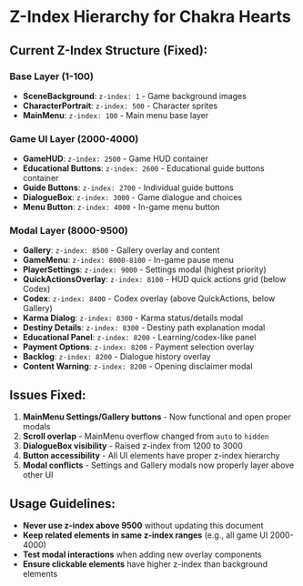 # Z-Index Hierarchy for Chakra Hearts

## Current Z-Index Structure (Fixed):

### Base Layer (1-100)

- **SceneBackground**: `z-index: 1` - Game background images
- **CharacterPortrait**: `z-index: 500` - Character sprites
- **MainMenu**: `z-index: 100` - Main menu base layer

### Game UI Layer (2000-4000)

- **GameHUD**: `z-index: 2500` - Game HUD container
- **Educational Buttons**: `z-index: 2600` - Educational guide buttons container
- **Guide Buttons**: `z-index: 2700` - Individual guide buttons
- **DialogueBox**: `z-index: 3000` - Game dialogue and choices
- **Menu Button**: `z-index: 4000` - In-game menu button

### Modal Layer (8000-9500)

- **Gallery**: `z-index: 8500` - Gallery overlay and content
- **GameMenu**: `z-index: 8000-8100` - In-game pause menu
- **PlayerSettings**: `z-index: 9000` - Settings modal (highest priority)
- **QuickActionsOverlay**: `z-index: 8100` - HUD quick actions grid (below Codex)
- **Codex**: `z-index: 8400` - Codex overlay (above QuickActions, below Gallery)
- **Karma Dialog**: `z-index: 8300` - Karma status/details modal
- **Destiny Details**: `z-index: 8300` - Destiny path explanation modal
- **Educational Panel**: `z-index: 8200` - Learning/codex-like panel
- **Payment Options**: `z-index: 8200` - Payment selection overlay
- **Backlog**: `z-index: 8200` - Dialogue history overlay
- **Content Warning**: `z-index: 8200` - Opening disclaimer modal

## Issues Fixed:

1. **MainMenu Settings/Gallery buttons** - Now functional and open proper modals
2. **Scroll overlap** - MainMenu overflow changed from `auto` to `hidden`
3. **DialogueBox visibility** - Raised z-index from 1200 to 3000
4. **Button accessibility** - All UI elements have proper z-index hierarchy
5. **Modal conflicts** - Settings and Gallery modals now properly layer above other UI

## Usage Guidelines:

- **Never use z-index above 9500** without updating this document
- **Keep related elements in same z-index ranges** (e.g., all game UI 2000-4000)
- **Test modal interactions** when adding new overlay components
- **Ensure clickable elements** have higher z-index than background elements
